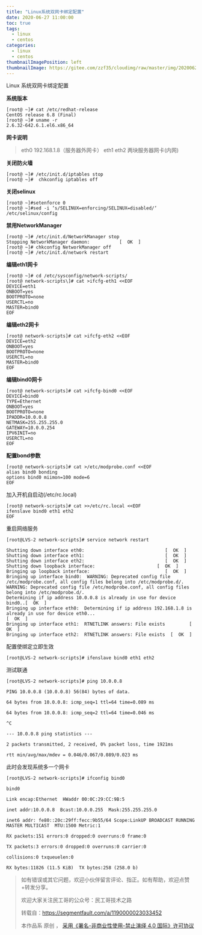 ```yaml
---
title: "Linux系统双网卡绑定配置"
date: 2020-06-27 11:00:00
toc: true
tags:
  - linux
  - centos
categories:
  - linux
  - centos
thumbnailImagePosition: left
thumbnailImage: https://gitee.com/zzf35/cloudimg/raw/master/img/20200628112608.jpg
---
```


Linux 系统双网卡绑定配置

<!--more-->

**系统版本**

```
[root@ ~]# cat /etc/redhat-release 
CentOS release 6.8 (Final)
[root@ ~]# uname -r
2.6.32-642.6.1.el6.x86_64
```

**网卡说明**

> eth0   192.168.1.8（服务器外网卡）
> eth1
> eth2
> 两块服务器网卡(内网)

**关闭防火墙**

```
[root@ ~]# /etc/init.d/iptables stop
[root@ ~]#  chkconfig iptables off
```


**关闭selinux**

```
[root@ ~]#setenforce 0  
[root@ ~]#sed -i ‘s/SELINUX=enforcing/SELINUX=disabled/‘ /etc/selinux/config
```


**禁用NetworkManager**

```
[root@ ~]# /etc/init.d/NetworkManager stop
Stopping NetworkManager daemon:           [  OK  ]
[root@ ~]# chkconfig NetworkManager off
[root@ ~]# /etc/init.d/network restart
```

**编辑eth1网卡**

```
[root@ ~]# cd /etc/sysconfig/network-scripts/
[root@ network-scripts\]# cat >ifcfg-eth1 <<EOF
DEVICE=eth1
ONBOOT=yes
BOOTPROTO=none
USERCTL=no
MASTER=bind0
EOF
```


**编辑eth2网卡**

```
[root@ network-scripts]# cat >ifcfg-eth2 <<EOF        
DEVICE=eth2
ONBOOT=yes
BOOTPROTO=none
USERCTL=no
MASTER=bind0
EOF
```

**编辑bind0网卡**

```
[root@ network-scripts]# cat >ifcfg-bind0 <<EOF
DEVICE=bind0
TYPE=Ethernet
ONBOOT=yes
BOOTPROTO=none
IPADDR=10.0.0.8
NETMASK=255.255.255.0
GATEWAY=10.0.0.254
IPV6INIT=no
USERCTL=no
EOF
```

**配置bond参数**

```
[root@ network-scripts]# cat >/etc/modprobe.conf <<EOF
alias bind0 bonding
options bind0 miimon=100 mode=6
EOF
```


加入开机自启动(/etc/rc.local)

```
[root@ network-scripts]# cat >>/etc/rc.local <<EOF
ifenslave bind0 eth1 eth2
EOF
```


重启网络服务

```
[root@LVS-2 network-scripts]# service network restart

Shutting down interface eth0:                              [  OK  ]
Shutting down interface eth1:                              [  OK  ]
Shutting down interface eth2:                              [  OK  ]
Shutting down loopback interface:                       [  OK  ]
Bringing up loopback interface:                            [  OK  ]
Bringing up interface bind0:  WARNING: Deprecated config file /etc/modprobe.conf, all config files belong into /etc/modprobe.d/.
WARNING: Deprecated config file /etc/modprobe.conf, all config files belong into /etc/modprobe.d/.
Determining if ip address 10.0.0.8 is already in use for device bind0..[  OK  ]
Bringing up interface eth0:  Determining if ip address 192.168.1.8 is already in use for device eth0...                                                    [  OK  ]
Bringing up interface eth1:  RTNETLINK answers: File exists         [  OK  ]
Bringing up interface eth2:  RTNETLINK answers: File exists  [  OK  ]
```


配置使绑定立即生效

```
[root@LVS-2 network-scripts]# ifenslave bind0 eth1 eth2
```


测试联通

```
[root@LVS-2 network-scripts]# ping 10.0.0.8

PING 10.0.0.8 (10.0.0.8) 56(84) bytes of data.

64 bytes from 10.0.0.8: icmp_seq=1 ttl=64 time=0.089 ms

64 bytes from 10.0.0.8: icmp_seq=2 ttl=64 time=0.046 ms

^C

--- 10.0.0.8 ping statistics ---

2 packets transmitted, 2 received, 0% packet loss, time 1921ms

rtt min/avg/max/mdev = 0.046/0.067/0.089/0.023 ms
```


此时会发现系统多一个网卡

```
[root@LVS-2 network-scripts]# ifconfig bind0

bind0 

Link encap:Ethernet  HWaddr 00:0C:29:CC:9B:5 

inet addr:10.0.0.8  Bcast:10.0.0.255  Mask:255.255.255.0

inet6 addr: fe80::20c:29ff:fecc:9b55/64 Scope:LinkUP BROADCAST RUNNING MASTER MULTICAST  MTU:1500 Metric:1

RX packets:151 errors:0 dropped:0 overruns:0 frame:0

TX packets:3 errors:0 dropped:0 overruns:0 carrier:0

collisions:0 txqueuelen:0 

RX bytes:11826 (11.5 KiB)  TX bytes:258 (258.0 b)
```

> 如有错误或其它问题，欢迎小伙伴留言评论、指正。如有帮助，欢迎点赞+转发分享。
>
> 欢迎大家关注民工哥的公众号：民工哥技术之路
>
> 转载自：https://segmentfault.com/a/1190000023033452
>
> 本作品系 原创 ， [采用《署名-非商业性使用-禁止演绎 4.0 国际》许可协议](https://creativecommons.org/licenses/by-nc-nd/4.0/)


